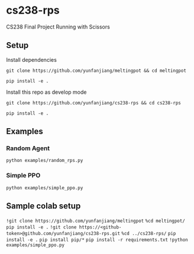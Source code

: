 # cs238-rps
CS238 Final Project Running with Scissors

## Setup
Install dependencies

`git clone https://github.com/yunfanjiang/meltingpot && cd meltingpot`

`pip install -e .`

Install this repo as develop mode

`git clone https://github.com/yunfanjiang/cs238-rps && cd cs238-rps`

`pip install -e .`

## Examples
### Random Agent
`python examples/random_rps.py`

### Simple PPO
`python examples/simple_ppo.py`

## Sample colab setup

`!git clone https://github.com/yunfanjiang/meltingpot`
`%cd meltingpot/`
`pip install -e .`
`!git clone https://<github-token>@github.com/yunfanjiang/cs238-rps.git`
`%cd ../cs238-rps/`
`pip install -e .`
`pip install pip/*`
`pip install -r requirements.txt`
`!python examples/simple_ppo.py`